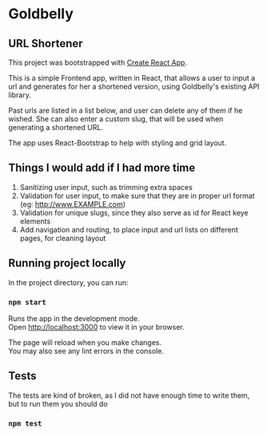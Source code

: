 # Goldbelly
## URL Shortener

This project was bootstrapped with [Create React App](https://github.com/facebook/create-react-app).

This is a simple Frontend app, written in React, that allows a user to input a url and generates for her a shortened version, using Goldbelly's existing API library.


Past urls are listed in a list below, and user can delete any of them if he wished. She can also enter a custom slug, that will be used when generating a shortened URL.

The app uses React-Bootstrap to help with styling and grid layout.

## Things I would add if I had more time

1) Sanitizing user input, such as trimming extra spaces
2) Validation for user input, to make sure that they are in proper url format
(eg: http://www.EXAMPLE.com)
3) Validation for unique slugs, since they also serve as id for React keye elements
4) Add navigation and routing, to place input and url lists on different pages, for cleaning layout



## Running project locally

In the project directory, you can run:

### `npm start`

Runs the app in the development mode.\
Open [http://localhost:3000](http://localhost:3000) to view it in your browser.

The page will reload when you make changes.\
You may also see any lint errors in the console.

## Tests

 The tests are kind of broken, as I did not have enough time to write them, but to run them you should do

### `npm test`
